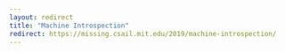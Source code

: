 ```yaml
---
layout: redirect
title: "Machine Introspection"
redirect: https://missing.csail.mit.edu/2019/machine-introspection/
---
```

